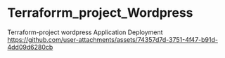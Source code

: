# Terraforrm_project_Wordpress
Terraform-project wordpress Application Deployment 
https://github.com/user-attachments/assets/74357d7d-3751-4f47-b91d-4dd09d6280cb
